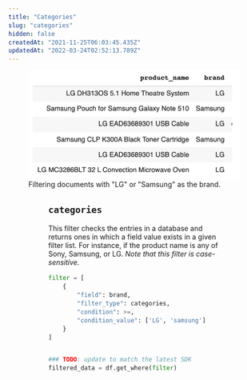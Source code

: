 ```yaml
---
title: "Categories"
slug: "categories"
hidden: false
createdAt: "2021-11-25T06:03:45.435Z"
updatedAt: "2022-03-24T02:52:13.789Z"
---
```

<figure>
<img src="https://github.com/RelevanceAI/RelevanceAI-readme-docs/blob/v2.0.0/docs_template/general-features/_assets/category.png?raw=true" width="658" alt="categories.png" />
<figcaption>Filtering documents with "LG" or "Samsung" as the brand.</figcaption>
<figure>

## `categories`

This filter checks the entries in a database and returns ones in which a field value exists in a given filter list. For instance, if the product name is any of Sony, Samsung, or LG. *Note that this filter is case-sensitive.*

```python Python (SDK)
filter = [
    {
        "field": brand,
        "filter_type": categories,
        "condition": >=,
        "condition_value": ['LG', 'samsung']
    }
]
```
```python
```

```python Python (SDK)
### TODO: update to match the latest SDK
filtered_data = df.get_where(filter)
```
```python
```